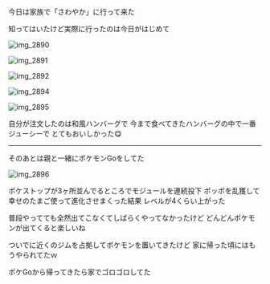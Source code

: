 今日は家族で「さわやか」に行って来た

知ってはいたけど実際に行ったのは今日がはじめて

![img_2890](/images/2016/08/img_2890.jpg)

![img_2891](/images/2016/08/img_2891.jpg)

![img_2892](/images/2016/08/img_2892.jpg)

![img_2894](/images/2016/08/img_2894.jpg)

![img_2895](/images/2016/08/img_2895.jpg)

自分が注文したのは和風ハンバーグで
今まで食べてきたハンバーグの中で一番ジューシーで
とてもおいしかった:yum:

***

そのあとは親と一緒にポケモンGoをしてた

![img_2896](/images/2016/08/img_2896.png)

ポケストップが3ヶ所並んでるところでモジュールを連続投下
ポッポを乱獲して幸せのたまご使って進化させまくった結果
レベルが4くらい上がった

普段やってても全然出てこなくてしばらくやってなかったけど
どんどんポケモンが出てくると楽しいね

ついでに近くのジムを占拠してポケモンを置いてきたけど
家に帰った頃にはもうやられてたｗ

ポケGoから帰ってきたら家でゴロゴロしてた
